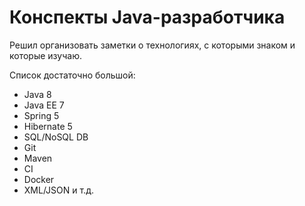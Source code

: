 # Конспекты Java-разработчика

Решил организовать заметки о технологиях, с которыми знаком и которые изучаю.

Список достаточно большой:

* Java 8
* Java EE 7 
* Spring 5
* Hibernate 5
* SQL/NoSQL DB
* Git
* Maven
* CI
* Docker
* XML/JSON и т.д.



